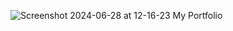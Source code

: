 ![Screenshot 2024-06-28 at 12-16-23 My Portfolio](https://github.com/caveMan05/Portfolio/assets/166364615/93b071c2-88df-4e3b-8839-49c8ef5d7136)
